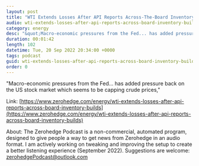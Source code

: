 ```yaml
---
layout: post
title: "WTI Extends Losses After API Reports Across-The-Board Inventory Builds"
audio: wti-extends-losses-after-api-reports-across-board-inventory-builds-0
category: energy
desc: "&quot;Macro-economic pressures from the Fed... has added pressure back on the US stock market which seems to be capping crude prices,&quot; "
duration: 00:01:42
length: 102
datetime: Tue, 20 Sep 2022 20:34:00 +0000
tags: podcast
guid: wti-extends-losses-after-api-reports-across-board-inventory-builds-0
order: 0
---
```

&quot;Macro-economic pressures from the Fed... has added pressure back on the US stock market which seems to be capping crude prices,&quot; 

Link: [https://www.zerohedge.com/energy/wti-extends-losses-after-api-reports-across-board-inventory-builds](https://www.zerohedge.com/energy/wti-extends-losses-after-api-reports-across-board-inventory-builds)

About: The Zerohedge Podcast is a non-commercial, automated program, designed to give people a way to get news from Zerohedge in an audio format.  I am actively working on tweaking and improving the setup to create a better listening experience (September 2022).  Suggestions are welcome: [zerohedgePodcast@outlook.com](mailto:zerohedgePodcast@outlook.com)